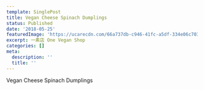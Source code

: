 ```yaml
---
template: SinglePost
title: Vegan Cheese Spinach Dumplings
status: Published
date: '2018-05-25'
featuredImage: 'https://ucarecdn.com/66a737db-c946-41fc-a5df-334e06c703bb/'
excerpt: 一素店 One Vegan Shop
categories: []
meta:
  description: ''
  title: ''
---
```

Vegan Cheese Spinach Dumplings
